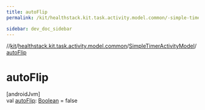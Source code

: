 ```yaml
---
title: autoFlip
permalink: /kit/healthstack.kit.task.activity.model.common/-simple-timer-activity-model/auto-flip.html

sidebar: dev_doc_sidebar
---
```

//[kit](../../../index.html)/[healthstack.kit.task.activity.model.common](../index.html)/[SimpleTimerActivityModel](index.html)/[autoFlip](auto-flip.html)



# autoFlip



[androidJvm]\
val [autoFlip](auto-flip.html): [Boolean](https://kotlinlang.org/api/latest/jvm/stdlib/kotlin/-boolean/index.html) = false




